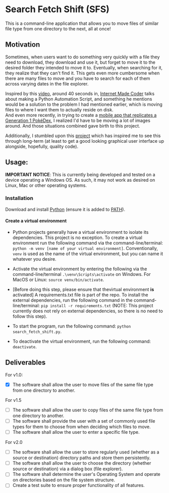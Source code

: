 # Search Fetch Shift (SFS)
This is a command-line application that allows you to move files of similar file type from one directory to the next, all at once!

## Motivation

Sometimes, when users want to do something very quickly with a file they need to download, they download and use it, but forget to move it to the desired folder they intended to move it to. Eventually, when searching for it, they realize that they can't find it. This gets even more cumbersome when there are many files to move and you have to search for each of them across varying dates in the file explorer.

Inspired by this [video](https://www.youtube.com/watch?v=vGxR98gI930), around 40 seconds in, [Internet Made Coder](https://www.youtube.com/@InternetMadeCoder) talks about making a Python Automation Script, and something he mentions would be a solution to the problem I had mentioned earlier, which is moving files to where I want them to actually reside on disk.   
And even more recently, in trying to create a [mobile app that replicates a Generation 1 PokéDex](https://github.com/AS-Coope/Gen1Dex), I realized I'd have to be moving a lot of images around. And those situations combined gave birth to this project.

Additionally, I stumbled upon this [project](https://github.com/brentvollebregt/auto-py-to-exe) which has inspired me to see this through long-term (at least to get a good looking graphical user interface up alongside, hopefully, quality code).

## Usage:
**IMPORTANT NOTICE**: This is currently being developed and tested on a device operating a Windows OS. As such, it may not work as desired on Linux, Mac or other operating systems.

### Installation
Download and install [Python](https://www.python.org/downloads/) (ensure it is added to [PATH](https://www.geeksforgeeks.org/how-to-add-python-to-windows-path/)).


#### Create a virtual environment
- Python projects generally have a virtual environment to isolate its dependencies. This project is no exception. To create a virtual environment run the following command via the command-line/terminal: `python -m venv [name of your virtual environment]`. Conventionally, `venv` is used as the name of the virtual environment, but you can name it whatever you desire.

- Activate the virtual environment by entering the following via the command-line/terminal `.\venv\Scripts\activate` on Windows. For MacOS or Linux: `source venv/bin/activate`.

- [Before doing this step, please ensure that thevirtual environment **is** activated] A requirements.txt file is part of the repo. To install the external dependencies, run the following command in the command-line/terminal: `pip install -r requirements.txt` (NOTE: This project currently does not rely on external dependencies, so there is no need to follow this step).

- To start the program, run the following command: `python search_fetch_shift.py`.

- To deactivate the virtual environment, run the following command: `deactivate`.

## Deliverables
For v1.0:
- [X] The software shall allow the user to move files of the same file type from one directory to another.

For v1.5
- [ ] The software shall allow the user to copy files of the same file type from one directory to another.
- [ ] The software shall provide the user with a set of commonly used file types for them to choose from when
deciding which files to move.
- [ ] The software shall allow the user to enter a specific file type.

For v2.0
- [ ] The software shall allow the user to store regularly used (whether as a source or destination) directory paths and store them persistently.
- [ ] The software shall allow the user to choose the directory (whether source or destination) via a dialog box 
(file explorer).
- [ ] The software shall determine the user's Operating System and operate on directories based on the file system structure.
- [ ] Create a test suite to ensure proper functionality of all features.